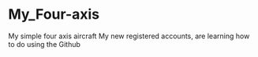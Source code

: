# My_Four-axis
My simple four axis aircraft
My new registered accounts, are learning how to do using the Github

